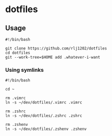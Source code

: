 # dotfiles

## Usage

```shell
#!/bin/bash

git clone https://github.com/rlj1202/dotfiles
cd dotfiles
git --work-tree=$HOME add .whatever-i-want
```

### Using symlinks

```shell
#!/bin/bash

cd ~

rm .vimrc
ln -s ~/dev/dotfiles/.vimrc .vimrc

rm .zshrc
ln -s ~/dev/dotfiles/.zshrc .zshrc

rm .zshenv
ln -s ~/dev/dotfiles/.zshenv .zshenv
```
